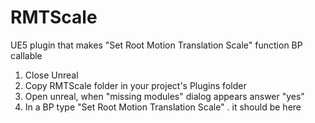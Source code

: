 # RMTScale
UE5 plugin that makes "Set Root Motion Translation Scale" function BP callable

  1. Close Unreal
  2. Copy RMTScale folder in your project's Plugins folder
  3. Open unreal, when "missing modules" dialog appears answer "yes"
  4. In a BP type "Set Root Motion Translation Scale" . it should be here
